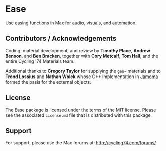 # Ease
Use easing functions in Max for audio, visuals, and automation.

## Contributors / Acknowledgements

Coding, material development, and review by **Timothy Place**, **Andrew Benson**, and **Ben Bracken**, together with **Cory Metcalf**, **Tom Hall**, and the entire Cycling '74 Materials team.

Additional thanks to **Gregory Taylor** for supplying the `gen~` materials and to **Trond Lossius** and **Nathan Wolek** whose C++ implementation in [Jamoma](http://www.jamoma.org) formed the basis for the external objects.

## License

The Ease package is licensed under the terms of the MIT license. Please see the associated `License.md` file that is distributed with this package.

## Support

For support, please use the Max forums at:
http://cycling74.com/forums/